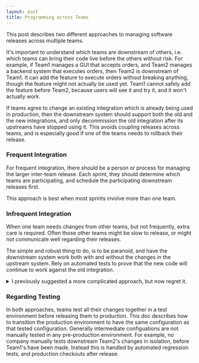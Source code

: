 ```yaml
---
layout: post
title: Programming across Teams
---
```

This post describes two different approaches to managing software releases across multiple teams.

It's important to understand which teams are downstream of others,
i.e. which teams can bring their code live before the others without risk.
For example, if Team1 manages a GUI that accepts orders, and Team2 manages a backend system that executes orders,
then Team2 is downstream of Team1. It can add the feature to execute orders without breaking anything,
though the feature might not actually be used yet. Team1 cannot safely add the feature before Team2, because users will see it and try it,
and it won't actually work.

If teams agree to change an existing integration which is already being used in production,
then the downstream system should support both the old and the new integrations,
and only decommission the old integration after its upstreams have stopped using it.
This avoids coupling releases across teams, and is especially good if one of the teams needs to rollback their release.
### Frequent Integration
For frequent integration, there should be a person or process for managing the larger inter-team release.
Each sprint, they should determine which teams are participating, and schedule the participating downstream releases first.

This approach is best when most sprints involve more than one team.

### Infrequent Integration
When one team needs changes from other teams, but not frequently, extra care is required.
Often those other teams might be slow to release, or might not communicate well regarding their releases.

The simple and robust thing to do, is to be paranoid, and have the downstream system work both with and without the changes in the upstream system. Rely on automated tests to prove that the new code will continue to work against the old integration.

<details>
<summary>I previously suggested a more complicated approach, but now regret it.</summary>

~~The trick here is for the motivated team to get task IDs from other teams whenever those other teams make changes for them.
For example, when the GUI Team1 wants to support a new order type, and needs the backend Team2 to support it,
they need to get an ID from Team2, say MYJIRA123.
Then, before Team1 schedules a release, they can ask Team2, "did you release MYJIRA123 yet to production?"~~

~~This is even more important than having an ID beforehand, for tracking when the other team will do the work.
Programmers should remember (and managers should remind them), that _any time_ they ask another team to do something,
to do anything other than "please bring up our test environment", they should get a task ID.~~

~~Teams should understand that it's important that these tasks be "agile",
that they represent everything that's needed for the feature by the requiring team.
If the implementing team wants to split the task up into ten subtasks, that's fine,
but it's important that the critical one have a stable identifier.~~

~~Note that it's not necessarily the most upstream team which needs to be most proactive here;
it's the most motivated team, the team that owns the overall feature.
That team needs to make sure that downstream teams release their changes first, and that upstream teams release their changes afterwards.~~
</details>

### Regarding Testing
In both approaches, teams test all their changes together in a test environment before releasing them to production.
This doc describes how to transition the production environment to have the same configuration as that tested configuration.
Generally intermediate configuations are not manually tested in any pre-production environment.
For example, no company manually tests downstream Team2's changes in isolation, before Team1's have been made.
Instead this is handled by automated regression tests, and production checkouts after release.
